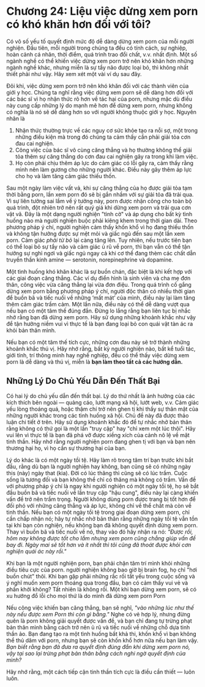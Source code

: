 # Chương 24: Liệu việc dừng xem porn có khó khăn hơn đối với tôi?

Có vô số yếu tố quyết định mức độ dễ dàng dừng xem porn của mỗi người nghiện. Đầu tiên, mỗi người trong chúng ta đều có tính cách, sự nghiệp, hoàn cảnh cá nhân, thời điểm, quá trình trao đổi chất, v.v. nhất định. Một số ngành nghề có thể khiến việc dừng xem porn trở nên khó khăn hơn những ngành nghề khác, nhưng miễn là sự tẩy não được loại bỏ, thì không nhất thiết phải như vậy. Hãy xem xét một vài ví dụ sau đây.

Đôi khi, việc dừng xem porn trở nên khó khăn đối với các thành viên của giới y học. Chúng ta nghĩ rằng việc dừng xem porn sẽ dễ dàng hơn đối với các bác sĩ vì họ nhận thức rõ hơn về tác hại của porn, nhưng mặc dù điều này cung cấp những lý do mạnh mẽ hơn để dừng xem porn, nhưng không có nghĩa là nó sẽ dễ dàng hơn so với người không thuộc giới y học. Nguyên nhân là

1. Nhận thức thường trực về các nguy cơ sức khỏe tạo ra nỗi sợ, một trong những điều kiện mà trong đó chúng ta cảm thấy cần phải giải tỏa cơn đau cai nghiện.
2. Công việc của bác sĩ vô cùng căng thẳng và họ thường không thể giải tỏa thêm sự căng thẳng do cơn đau cai nghiện gây ra trong khi làm việc.
3. Họ còn phải chịu thêm áp lực do cảm giác có lỗi gây ra, cảm thấy rằng mình nên làm gương cho những người khác. Điều này gây thêm áp lực cho họ và làm tăng cảm giác thiếu thốn.

Sau một ngày làm việc vất vả, khi sự căng thẳng của họ được giải tỏa tạm thời bằng porn, lần xem porn đó sẽ bị gắn nhầm với sự giải tỏa đã trải qua. Vì sự liên tưởng sai lầm về ý tưởng này, porn được nhận công cho toàn bộ quá trình, đột nhiên trở nên rất quý giá khi dừng xem porn và trải qua cơn vật vã. Đây là một dạng người nghiện "tình cờ" và áp dụng cho bất kỳ tình huống nào mà người nghiện buộc phải kiêng khem trong thời gian dài. Theo phương pháp ý chí, người nghiện cảm thấy khốn khổ vì họ đang thiếu thốn và không tận hưởng được sự mệt mỏi và giấc ngủ đến sau một lần xem porn. Cảm giác *phải từ bỏ* lại càng tăng lên. Tuy nhiên, nếu trước tiên bạn có thể loại bỏ sự tẩy não và cảm giác ủ rũ về porn, thì bạn vẫn có thể tận hưởng sự nghỉ ngơi và giấc ngủ ngay cả khi cơ thể đang thèm các chất dẫn truyền thần kinh amine — serotonin, norepinephrine và dopamine.

Một tình huống khó khăn khác là sự buồn chán, đặc biệt là khi kết hợp với các giai đoạn căng thẳng. Các ví dụ điển hình là sinh viên và cha mẹ đơn thân, công việc vừa căng thẳng lại vừa đơn điệu. Trong quá trình cố gắng dừng xem porn bằng phương pháp ý chí, người độc thân có nhiều thời gian để buồn bã và tiếc nuối về những ‘mất mát’ của mình, điều này lại làm tăng thêm cảm giác trầm cảm. Một lần nữa, điều này có thể dễ dàng vượt qua nếu bạn có một tâm thế đúng đắn. Đừng lo lắng rằng bạn liên tục bị nhắc nhở rằng bạn đã dừng xem porn. Hãy sử dụng những khoảnh khắc như vậy để tận hưởng niềm vui vì thực tế là bạn đang loại bỏ con quái vật tàn ác ra khỏi bản thân mình.

Nếu bạn có một tâm thế tích cực, những cơn đau này sẽ trở thành những khoảnh khắc thú vị. Hãy nhớ rằng, bất kỳ người nghiện nào, bất kể tuổi tác, giới tính, trí thông minh hay nghề nghiệp, đều có thể thấy việc dừng xem porn là dễ dàng và thú vị, miễn là **bạn làm theo tất cả các hướng dẫn.**

## Những Lý Do Chủ Yếu Dẫn Đến Thất Bại

Có hai lý do chủ yếu dẫn đến thất bại. Lý do thứ nhất là ảnh hưởng của các kích thích bên ngoài — quảng cáo, lướt mạng xã hội, lướt web, v.v. Cảm giác yếu lòng thoáng quá, hoặc thậm chí trở nên ghen tị khi thấy sự thân mật của những người khác trong các tình huống xã hội. Chủ đề này đã được thảo luận chi tiết ở trên. Hãy sử dụng khoảnh khắc đó để tự nhắc nhở bản thân rằng không có thứ gọi là một lần "truy cập" hay "chỉ xem một lúc thôi". Hãy vui lên vì thực tế là bạn đã phá vỡ được xiềng xích của cảnh nô lệ về mặt tinh thần. Hãy nhớ rằng người nghiện porn đang ghen tị với bạn và bạn nên thương hại họ, vì họ cần sự thương hại của bạn.

Lý do khác là có một ngày tồi tệ. Hãy làm rõ trong tâm trí bạn trước khi bắt đầu, rằng dù bạn là người nghiện hay không, bạn cũng sẽ có những ngày this (này) ngày that (kia). Đời có lúc thăng thì cũng sẽ có lúc trầm. Cuộc sống là tương đối và bạn không thể chỉ có thăng mà không có trầm. Vấn đề với phương pháp ý chí là ngay khi người nghiện có một ngày tồi tệ, họ sẽ bắt đầu buồn bã và tiếc nuối về lần truy cập "hậu cung", điều này lại càng khiến vấn đề trở nên trầm trọng. Người không dùng porn được trang bị tốt hơn để đối phó với những căng thẳng và áp lực, không chỉ về thể chất mà còn về tinh thần. Nếu bạn có một ngày tồi tệ trong giai đoạn dừng xem porn, chỉ cần chấp nhận nó; hãy tự nhắc nhở bản thân rằng những ngày tồi tệ vẫn tồn tại khi bạn còn nghiện, nếu không bạn đã không quyết định dừng xem porn. Thay vì buồn bã và tiếc nuối về nó, thay vào đó hãy nhận ra nó: *"Được rồi, hôm nay không được tốt cho lắm nhưng xem porn cũng chẳng giúp vấn đề bay đi. Ngày mai sẽ tốt hơn và ít nhất thì tôi cũng đã thoát được khỏi cơn nghiện quái ác này rồi."*

Khi bạn là một người nghiện porn, bạn phải chặn tâm trí mình khỏi những điều tiêu cực của porn. người nghiện không bao giờ bị brain fog, họ chỉ "hơi buồn chút" thôi. Khi bạn gặp phải những rắc rối tất yếu trong cuộc sống và ý nghĩ muốn xem porn thoáng qua trong đầu, bạn có cảm thấy vui vẻ và phấn khởi không? Tất nhiên là không rồi. Một khi bạn dừng xem porn, sẽ có xu hướng đổ lỗi cho mọi thứ là do mình đã dừng xem porn Porn

Nếu công việc khiến bạn căng thẳng, bạn sẽ nghĩ, *"vào những lúc như thế này nếu được xem Porn thì còn gì bằng."* Nghe có vẻ hợp lý, nhưng đừng quên là porn không giải quyết được vấn đề, và bạn chỉ đang tự trừng phạt bản thân mình bằng cách trở nên ủ rũ và tiếc nuối về những chỗ dựa tinh thần ảo. Bạn đang tạo ra một tình huống bất khả thi, khốn khổ vì bạn không thể thủ dâm với porn, nhưng bạn sẽ còn khốn khổ hơn nữa nếu bạn làm vậy. *Bạn biết rằng bạn đã đưa ra quyết định đúng đắn khi dừng xem porn nó, vậy tại sao lại trừng phạt bản thân bằng cách nghi ngờ quyết định của mình?*

Hãy nhớ rằng, một cách tiếp cận tinh thần tích cực là điều cần thiết — luôn luôn.

